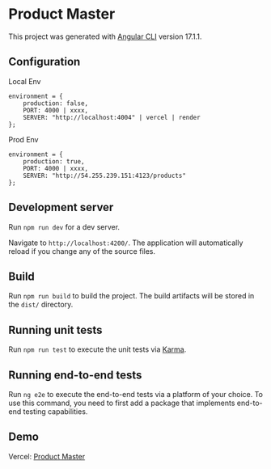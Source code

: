 # Product Master

This project was generated with [Angular CLI](https://github.com/angular/angular-cli) version 17.1.1.

## Configuration

Local Env
```
environment = {
    production: false,
    PORT: 4000 | xxxx,
    SERVER: "http://localhost:4004" | vercel | render
};
```

Prod Env
```
environment = {
    production: true,
    PORT: 4000 | xxxx,
    SERVER: "http://54.255.239.151:4123/products"
};
```

## Development server

Run `npm run dev` for a dev server.

Navigate to `http://localhost:4200/`. The application will automatically reload if you change any of the source files.

## Build

Run `npm run build` to build the project. The build artifacts will be stored in the `dist/` directory.


## Running unit tests

Run `npm run test` to execute the unit tests via [Karma](https://karma-runner.github.io).

## Running end-to-end tests

Run `ng e2e` to execute the end-to-end tests via a platform of your choice. To use this command, you need to first add a package that implements end-to-end testing capabilities.

## Demo

Vercel: [Product Master](https://angular-ng-rx-crud.vercel.app/)
